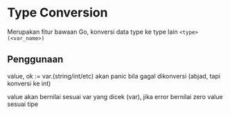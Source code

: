 # Type Conversion

Merupakan fitur bawaan Go, konversi data type ke type lain
`<type>(<var_name>)`

## Penggunaan

value, ok := var.(string/int/etc)
akan panic bila gagal dikonversi (abjad, tapi konversi ke int)

value akan bernilai sesuai var yang dicek (var), jika error bernilai zero value sesuai tipe
